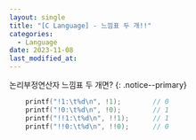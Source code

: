```yaml
---
layout: single
title: "[C Language] - 느낌표 두 개!!"
categories:
  - Language
date: 2023-11-08
last_modified_at: 
---
```


논리부정연산자 느낌표 두 개면?
{: .notice--primary}

```c
	printf("!1:\t%d\n", !1);		// 0
	printf("!0:\t%d\n", !0);	    // 1
	printf("!!1:\t%d\n", !!1);		// 1
	printf("!!0:\t%d\n", !!0);		// 0
```
